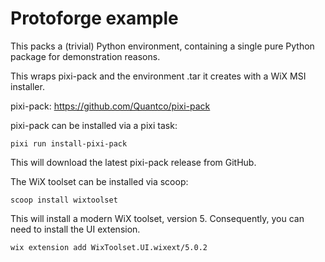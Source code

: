 # Protoforge example

This packs a (trivial) Python environment, containing a single pure Python
package for demonstration reasons.

This wraps pixi-pack and the environment .tar it creates with a WiX MSI
installer.

pixi-pack: https://github.com/Quantco/pixi-pack

pixi-pack can be installed via a pixi task: 

```
pixi run install-pixi-pack
```

This will download the latest pixi-pack release from GitHub.

The WiX toolset can be installed via scoop: 

```
scoop install wixtoolset
```

This will install a modern WiX toolset, version 5. Consequently, you can need to
install the UI extension.

```
wix extension add WixToolset.UI.wixext/5.0.2
```
